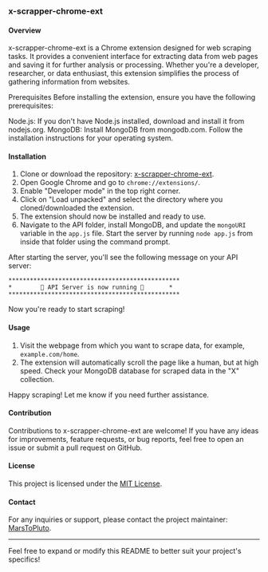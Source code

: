 ### x-scrapper-chrome-ext

#### Overview
x-scrapper-chrome-ext is a Chrome extension designed for web scraping tasks. It provides a convenient interface for extracting data from web pages and saving it for further analysis or processing. Whether you're a developer, researcher, or data enthusiast, this extension simplifies the process of gathering information from websites.


Prerequisites
Before installing the extension, ensure you have the following prerequisites:

Node.js: If you don't have Node.js installed, download and install it from nodejs.org.
MongoDB: Install MongoDB from mongodb.com. Follow the installation instructions for your operating system.

#### Installation
1. Clone or download the repository: [x-scrapper-chrome-ext](https://github.com/MarsToPluto/x-scrapper-chrome-ext).
2. Open Google Chrome and go to `chrome://extensions/`.
3. Enable "Developer mode" in the top right corner.
4. Click on "Load unpacked" and select the directory where you cloned/downloaded the extension.
5. The extension should now be installed and ready to use.
6. Navigate to the API folder, install MongoDB, and update the `mongoURI` variable in the `app.js` file. Start the server by running `node app.js` from inside that folder using the command prompt.

After starting the server, you'll see the following message on your API server:

```
************************************************
*        🚀 API Server is now running 🚀       *
************************************************
```
Now you're ready to start scraping!

#### Usage
1. Visit the webpage from which you want to scrape data, for example, `example.com/home`.
2. The extension will automatically scroll the page like a human, but at high speed. Check your MongoDB database for scraped data in the "X" collection.

Happy scraping! Let me know if you need further assistance.


#### Contribution
Contributions to x-scrapper-chrome-ext are welcome! If you have any ideas for improvements, feature requests, or bug reports, feel free to open an issue or submit a pull request on GitHub.

#### License
This project is licensed under the [MIT License](https://github.com/MarsToPluto/x-scrapper-chrome-ext/blob/main/LICENSE).

#### Contact
For any inquiries or support, please contact the project maintainer: [MarsToPluto](https://github.com/MarsToPluto).

---

Feel free to expand or modify this README to better suit your project's specifics!
